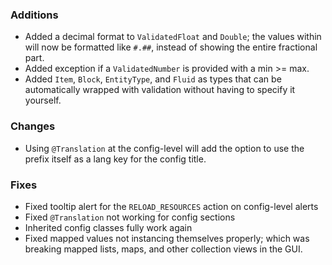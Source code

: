 ### Additions
* Added a decimal format to `ValidatedFloat` and `Double`; the values within will now be formatted like `#.##`, instead of showing the entire fractional part.
* Added exception if a `ValidatedNumber` is provided with a min >= max.
* Added `Item`, `Block`, `EntityType`, and `Fluid` as types that can be automatically wrapped with validation without having to specify it yourself.

### Changes
* Using `@Translation` at the config-level will add the option to use the prefix itself as a lang key for the config title.

### Fixes
* Fixed tooltip alert for the `RELOAD_RESOURCES` action on config-level alerts
* Fixed `@Translation` not working for config sections
* Inherited config classes fully work again
* Fixed mapped values not instancing themselves properly; which was breaking mapped lists, maps, and other collection views in the GUI.